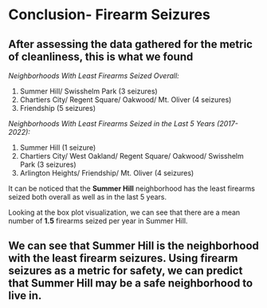 # Conclusion- Firearm Seizures

## After assessing the data gathered for the metric of cleanliness, this is what we found

*Neighborhoods With Least Firearms Seized Overall:*
1. Summer Hill/ Swisshelm Park (3 seizures)
2. Chartiers City/ Regent Square/ Oakwood/ Mt. Oliver (4 seizures)
3. Friendship (5 seizures)

*Neighborhoods With Least Firearms Seized in the Last 5 Years (2017-2022):*
1. Summer Hill (1 seizure)
2. Chartiers City/ West Oakland/ Regent Square/ Oakwood/ Swisshelm Park (3 seizures)
3. Arlington Heights/ Friendship/ Mt. Oliver (4 seizures)

It can be noticed that the __Summer Hill__ neighborhood has the least firearms seized both overall as well as in the last 5 years. 

Looking at the box plot visualization, we can see that there are a mean number of __1.5__ firearms seized per year in Summer Hill. 


## We can see that Summer Hill is the neighborhood with the least firearm seizures. Using firearm seizures as a metric for safety, we can predict that Summer Hill may be a safe neighborhood to live in.
